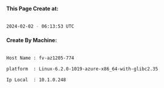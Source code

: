 
   
#### This Page Create at:

```bash

2024-02-02 - 06:13:53 UTC

```

#### Create By Machine:

```bash

Host Name : fv-az1205-774

platform  : Linux-6.2.0-1019-azure-x86_64-with-glibc2.35

Ip Local  : 10.1.0.248

```

